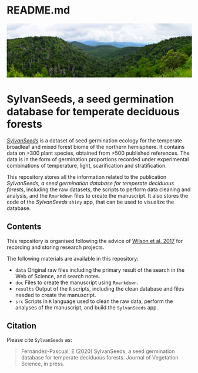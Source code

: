 README.md
================

![SylvanSeeds](data/2017070313%20Blue%20Ridge%20Parkway%20small.jpg)

# SylvanSeeds, a seed germination database for temperate deciduous forests

[*SylvanSeeds*](https://efernandezpascual.github.io/home/sylvanseeds.html)
is a dataset of seed germination ecology for the temperate broadleaf and
mixed forest biome of the northern hemisphere. It contains data on \>300
plant species, obtained from \>500 published references. The data is in
the form of germination proportions recorded under experimental
combinations of temperature, light, scarification and stratification.

This repository stores all the information related to the publication
*SylvanSeeds, a seed germination database for temperate deciduous
forests*, including the raw datasets, the scripts to perform data
cleaning and analysis, and the `Rmarkdown` files to create the
manuscript. It also stores the code of the *SylvanSeeds* `shiny` app,
that can be used to visualize the database.

## Contents

This repository is organised following the advice of [Wilson et
al. 2017](https://doi.org/10.1371/journal.pcbi.1005510) for recording
and storing research projects.

The following materials are available in this repository:

  - `data` Original raw files including the primary result of the search
    in the Web of Science, and search notes.
  - `doc` Files to create the manuscript using `Rmarkdown`.
  - `results` Output of the `R` scripts, including the clean database
    and files needed to create the manuscript.
  - `src` Scripts in `R` language used to clean the raw data, perform
    the analyses of the manuscript, and build the `SylvanSeeds` app.

## Citation

Please cite `SylvanSeeds` as:

> Fernández-Pascual, E (2020) SylvanSeeds, a seed germination database
> for temperate deciduous forests. Journal of Vegetation Science, in
> press.

